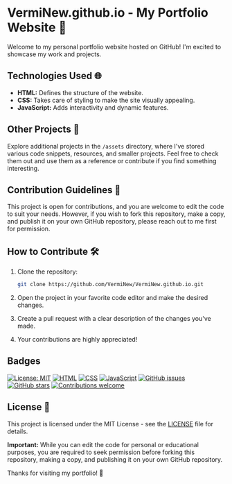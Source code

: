 # VermiNew.github.io - My Portfolio Website 🚀

Welcome to my personal portfolio website hosted on GitHub! I'm excited to showcase my work and projects.

## Technologies Used 🌐

- **HTML:** Defines the structure of the website.
- **CSS:** Takes care of styling to make the site visually appealing.
- **JavaScript:** Adds interactivity and dynamic features.

## Other Projects 🎨

Explore additional projects in the `/assets` directory, where I've stored various code snippets, resources, and smaller projects. Feel free to check them out and use them as a reference or contribute if you find something interesting.

## Contribution Guidelines 🤝

This project is open for contributions, and you are welcome to edit the code to suit your needs. However, if you wish to fork this repository, make a copy, and publish it on your own GitHub repository, please reach out to me first for permission.

## How to Contribute 🛠️

1. Clone the repository:

    ```bash
    git clone https://github.com/VermiNew/VermiNew.github.io.git
    ```

2. Open the project in your favorite code editor and make the desired changes.

3. Create a pull request with a clear description of the changes you've made.

4. Your contributions are highly appreciated!

## Badges
[![License: MIT](https://img.shields.io/badge/License-MIT-yellow.svg)](https://opensource.org/licenses/MIT)
[![HTML](https://img.shields.io/badge/Language-HTML-orange.svg)](https://developer.mozilla.org/en-US/docs/Web/Guide/HTML/HTML5)
[![CSS](https://img.shields.io/badge/Language-CSS-blue.svg)](https://developer.mozilla.org/en-US/docs/Web/CSS)
[![JavaScript](https://img.shields.io/badge/Language-JavaScript-yellow.svg)](https://developer.mozilla.org/en-US/docs/Web/JavaScript)
[![GitHub issues](https://img.shields.io/github/issues/verminew/verminew.github.io.svg)](https://github.com/verminew/verminew.github.io/issues)
[![GitHub stars](https://img.shields.io/github/stars/verminew/verminew.github.io.svg?style=social&label=Stars)](https://github.com/verminew/verminew.github.io/stargazers)
[![Contributions welcome](https://img.shields.io/badge/Contributions-Welcome-brightgreen.svg)](https://github.com/verminew/verminew.github.io/blob/master/CONTRIBUTING.md)

## License 📄

This project is licensed under the MIT License - see the [LICENSE](LICENSE) file for details.

**Important:** While you can edit the code for personal or educational purposes, you are required to seek permission before forking this repository, making a copy, and publishing it on your own GitHub repository.

Thanks for visiting my portfolio! 🎉
